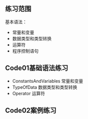 ## 练习范围
基本语法：
- 常量和变量
- 数据类型和类型转换
- 运算符
- 程序控制语句

## Code01基础语法练习
- ConstantsAndVariables 常量和变量
- TypeOfData 数据类型和类型转换
- Operator 运算符
## Code02案例练习

